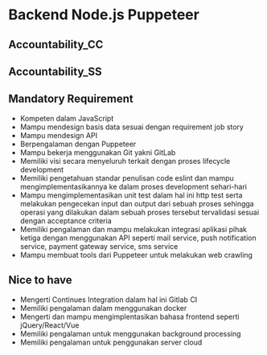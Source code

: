 # Backend Node.js Puppeteer

## Accountability_CC

## Accountability_SS

## Mandatory Requirement

- Kompeten dalam JavaScript
- Mampu mendesign basis data sesuai dengan requirement job story
- Mampu mendesign API
- Berpengalaman dengan Puppeteer
- Mampu bekerja menggunakan Git yakni GitLab
- Memiliki visi secara menyeluruh terkait dengan proses lifecycle development 
- Memiliki pengetahuan standar penulisan code eslint dan mampu mengimplementasikannya ke dalam proses
  development sehari-hari
- Mampu mengimplementasikan unit test dalam hal ini http test serta melakukan pengecekan input dan
  output dari sebuah proses sehingga operasi yang dilakukan dalam sebuah proses tersebut tervalidasi 
  sesuai dengan acceptance criteria
- Memiliki pengalaman dan mampu melakukan integrasi aplikasi pihak ketiga dengan menggunakan API 
  seperti mail service, push notification service, payment gateway service, sms service
- Mampu membuat tools dari Puppeteer untuk melakukan web crawling

## Nice to have

- Mengerti Continues Integration dalam hal ini Gitlab CI
- Memiliki pengalaman dalam menggunakan docker
- Mengerti dan mampu mengimplentasikan bahasa frontend seperti jQuery/React/Vue
- Memiliki pengalaman untuk menggunakan background processing
- Memiliki pengalaman untuk penggunakan server cloud